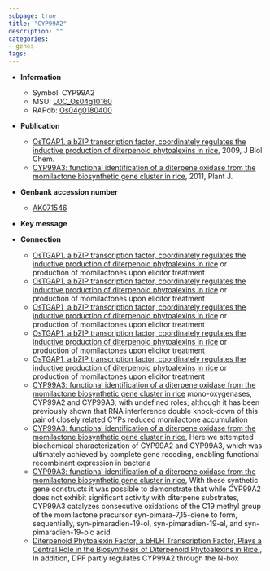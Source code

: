 ```yaml
---
subpage: true
title: "CYP99A2"
description: ""
categories:
- genes
tags: 
---
```


* **Information**  
    + Symbol: CYP99A2  
    + MSU: [LOC_Os04g10160](http://rice.plantbiology.msu.edu/cgi-bin/ORF_infopage.cgi?orf=LOC_Os04g10160)  
    + RAPdb: [Os04g0180400](http://rapdb.dna.affrc.go.jp/viewer/gbrowse_details/irgsp1?name=Os04g0180400)  

* **Publication**  
    + [OsTGAP1, a bZIP transcription factor, coordinately regulates the inductive production of diterpenoid phytoalexins in rice](http://www.ncbi.nlm.nih.gov/pubmed?term=OsTGAP1,+a+bZIP+transcription+factor,+coordinately+regulates+the+inductive+production+of+diterpenoid+phytoalexins+in+rice%5BTitle%5D), 2009, J Biol Chem.
    + [CYP99A3: functional identification of a diterpene oxidase from the momilactone biosynthetic gene cluster in rice](http://www.ncbi.nlm.nih.gov/pubmed?term=CYP99A3:+functional+identification+of+a+diterpene+oxidase+from+the+momilactone+biosynthetic+gene+cluster+in+rice%5BTitle%5D), 2011, Plant J.

* **Genbank accession number**  
    + [AK071546](http://www.ncbi.nlm.nih.gov/nuccore/AK071546)

* **Key message**  

* **Connection**  
    + [OsTGAP1, a bZIP transcription factor, coordinately regulates the inductive production of diterpenoid phytoalexins in rice](OsCPS4,+OsKSL4,+CYP99A2,+CYP99A3,+and+OsMAS) or production of momilactones upon elicitor treatment
    + [OsTGAP1, a bZIP transcription factor, coordinately regulates the inductive production of diterpenoid phytoalexins in rice](OsCPS4,+OsKSL4,+CYP99A2,+CYP99A3,+and+OsMAS) or production of momilactones upon elicitor treatment
    + [OsTGAP1, a bZIP transcription factor, coordinately regulates the inductive production of diterpenoid phytoalexins in rice](OsCPS4,+OsKSL4,+CYP99A2,+CYP99A3,+and+OsMAS) or production of momilactones upon elicitor treatment
    + [OsTGAP1, a bZIP transcription factor, coordinately regulates the inductive production of diterpenoid phytoalexins in rice](OsCPS4,+OsKSL4,+CYP99A2,+CYP99A3,+and+OsMAS) or production of momilactones upon elicitor treatment
    + [OsTGAP1, a bZIP transcription factor, coordinately regulates the inductive production of diterpenoid phytoalexins in rice](OsCPS4,+OsKSL4,+CYP99A2,+CYP99A3,+and+OsMAS) or production of momilactones upon elicitor treatment
    + [CYP99A3: functional identification of a diterpene oxidase from the momilactone biosynthetic gene cluster in rice](CYP) mono-oxygenases, CYP99A2 and CYP99A3, with undefined roles; although it has been previously shown that RNA interference double knock-down of this pair of closely related CYPs reduced momilactone accumulation
    + [CYP99A3: functional identification of a diterpene oxidase from the momilactone biosynthetic gene cluster in rice](http://www.ncbi.nlm.nih.gov/pubmed?term=CYP99A3:+functional+identification+of+a+diterpene+oxidase+from+the+momilactone+biosynthetic+gene+cluster+in+rice%5BTitle%5D), Here we attempted biochemical characterization of CYP99A2 and CYP99A3, which was ultimately achieved by complete gene recoding, enabling functional recombinant expression in bacteria
    + [CYP99A3: functional identification of a diterpene oxidase from the momilactone biosynthetic gene cluster in rice](http://www.ncbi.nlm.nih.gov/pubmed?term=CYP99A3:+functional+identification+of+a+diterpene+oxidase+from+the+momilactone+biosynthetic+gene+cluster+in+rice%5BTitle%5D), With these synthetic gene constructs it was possible to demonstrate that while CYP99A2 does not exhibit significant activity with diterpene substrates, CYP99A3 catalyzes consecutive oxidations of the C19 methyl group of the momilactone precursor syn-pimara-7,15-diene to form, sequentially, syn-pimaradien-19-ol, syn-pimaradien-19-al, and syn-pimaradien-19-oic acid
    + [Diterpenoid Phytoalexin Factor, a bHLH Transcription Factor, Plays a Central Role in the Biosynthesis of Diterpenoid Phytoalexins in Rice.](http://www.ncbi.nlm.nih.gov/pubmed?term=Diterpenoid+Phytoalexin+Factor,+a+bHLH+Transcription+Factor,+Plays+a+Central+Role+in+the+Biosynthesis+of+Diterpenoid+Phytoalexins+in+Rice.%5BTitle%5D), In addition, DPF partly regulates CYP99A2 through the N-box



